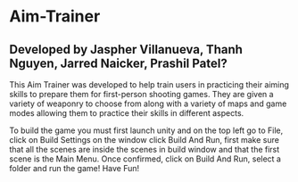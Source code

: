 # Aim-Trainer

## Developed by Jaspher Villanueva, Thanh Nguyen, Jarred Naicker, Prashil Patel?

This Aim Trainer was developed to help train users in practicing their aiming skills to prepare them for first-person shooting games. They are given a variety of weaponry to choose from along with a variety of maps and game modes allowing them to practice their skills in different aspects.

To build the game you must first launch unity and on the top left go to File, click on Build Settings on the window click Build And Run, first make sure that all the scenes are inside the scenes in build window and that the first scene is the Main Menu. Once confirmed, click on Build And Run, select a folder and run the game! Have Fun!
